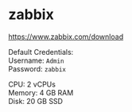 # zabbix

https://www.zabbix.com/download

Default Credentials: \
Username: `Admin` \
Password: `zabbix`

CPU: 2 vCPUs \
Memory: 4 GB RAM \
Disk: 20 GB SSD

